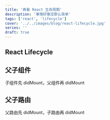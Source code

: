 ```yaml
---
title: '再看 React 生命周期'
description: '事情好像没那么简单'
tags: ['react', 'lifecycle']
cover: '../../images/blog/react-lifecycle.jpg'
series: ''
draft: true
---
```


## React Lifecycle

## 父子组件

子组件先 didMount，父组件再 didMount

## 父子路由

父路由先 didMount，子路由再 didMount
